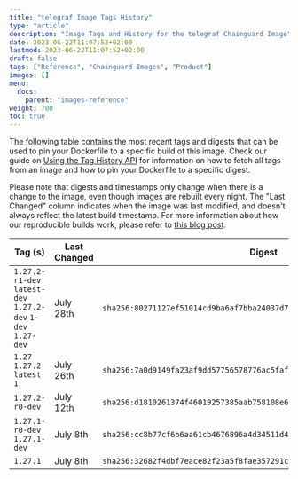 ```yaml
---
title: "telegraf Image Tags History"
type: "article"
description: "Image Tags and History for the telegraf Chainguard Image"
date: 2023-06-22T11:07:52+02:00
lastmod: 2023-06-22T11:07:52+02:00
draft: false
tags: ["Reference", "Chainguard Images", "Product"]
images: []
menu:
  docs:
    parent: "images-reference"
weight: 700
toc: true
---
```


The following table contains the most recent tags and digests that can be used to pin your Dockerfile to a specific build of this image. Check our guide on [Using the Tag History API](/chainguard/chainguard-images/using-the-tag-history-api/) for information on how to fetch all tags from an image and how to pin your Dockerfile to a specific digest.

Please note that digests and timestamps only change when there is a change to the image, even though images are rebuilt every night. The "Last Changed" column indicates when the image was last modified, and doesn't always reflect the latest build timestamp. For more information about how our reproducible builds work, please refer to [this blog post](https://www.chainguard.dev/unchained/reproducing-chainguards-reproducible-image-builds).

| Tag (s)                                                       | Last Changed | Digest                                                                    |
|---------------------------------------------------------------|--------------|---------------------------------------------------------------------------|
|  `1.27.2-r1-dev` `latest-dev` `1.27.2-dev` `1-dev` `1.27-dev` | July 28th    | `sha256:80271127ef51014cd9ba6af7bba24037d7990ff1c696fbf278e76a8920c9049c` |
|  `1.27` `1.27.2` `latest` `1`                                 | July 26th    | `sha256:7a0d9149fa23af9dd57756578776ac5faf04a7ab97196f8c8ffb2514a227b647` |
|  `1.27.2-r0-dev`                                              | July 12th    | `sha256:d1810261374f46019257385aab758108e651297e69e3a13ad40ab3c4a0f27e88` |
|  `1.27.1-r0-dev` `1.27.1-dev`                                 | July 8th     | `sha256:cc8b77cf6b6aa61cb4676896a4d34511d44444132830dcb5dee05f5166537bd2` |
|  `1.27.1`                                                     | July 8th     | `sha256:32682f4dbf7eace82f23a5f8fae357291c547276eccfcf04a9c8a2c2768b77da` |
